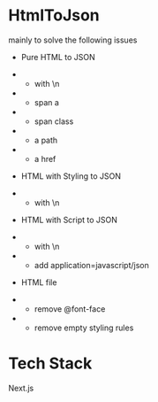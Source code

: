 # HtmlToJson
mainly to solve the following issues
  - Pure HTML to JSON 
  - - with \n
  - - span a
  - - span class
  - - a path
  - - a href

  - HTML with Styling to JSON
  - - with \n

  - HTML with Script to JSON
  - - with \n
  - - add application=javascript/json

  - HTML file
  - - remove @font-face
  - - remove empty styling rules
      
# Tech Stack
Next.js
